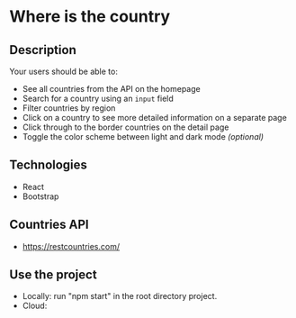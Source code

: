 # Where is the country

## Description

Your users should be able to:

- See all countries from the API on the homepage
- Search for a country using an `input` field
- Filter countries by region
- Click on a country to see more detailed information on a separate page
- Click through to the border countries on the detail page
- Toggle the color scheme between light and dark mode *(optional)*

## Technologies

- React
- Bootstrap

## Countries API

- https://restcountries.com/

## Use the project

- Locally: run "npm start" in the root directory project.
- Cloud: 







